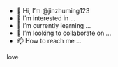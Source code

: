 - 👋 Hi, I’m @jinzhuming123
- 👀 I’m interested in ...
- 🌱 I’m currently learning ...
- 💞️ I’m looking to collaborate on ...
- 📫 How to reach me ...

<!---
jinzhuming123/jinzhuming123 is a ✨ special ✨ repository because its `README.md` (this file) appears on your GitHub profile.
You can click the Preview link to take a look at your changes.
--->love



